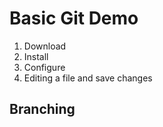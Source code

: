 # Basic Git Demo

1. Download
2. Install
3. Configure
4. Editing a file and save changes

## Branching

